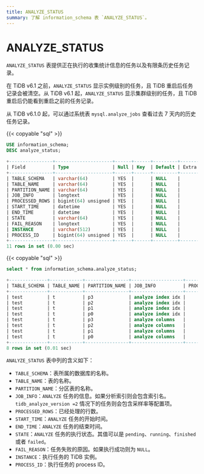 ```yaml
---
title: ANALYZE_STATUS
summary: 了解 information_schema 表 `ANALYZE_STATUS`。
---
```


# ANALYZE_STATUS

`ANALYZE_STATUS` 表提供正在执行的收集统计信息的任务以及有限条历史任务记录。

在 TiDB v6.1 之前，`ANALYZE_STATUS` 显示实例级别的任务，且 TiDB 重启后任务记录会被清空。从 TiDB v6.1 起，`ANALYZE_STATUS` 显示集群级别的任务，且 TiDB 重启后仍能看到重启之前的任务记录。

从 TiDB v6.1.0 起，可以通过系统表 `mysql.analyze_jobs` 查看过去 7 天内的历史任务记录。

{{< copyable "sql" >}}

```sql
USE information_schema;
DESC analyze_status;
```

```sql
+----------------+---------------------+------+------+---------+-------+
| Field          | Type                | Null | Key  | Default | Extra |
+----------------+---------------------+------+------+---------+-------+
| TABLE_SCHEMA   | varchar(64)         | YES  |      | NULL    |       |
| TABLE_NAME     | varchar(64)         | YES  |      | NULL    |       |
| PARTITION_NAME | varchar(64)         | YES  |      | NULL    |       |
| JOB_INFO       | longtext            | YES  |      | NULL    |       |
| PROCESSED_ROWS | bigint(64) unsigned | YES  |      | NULL    |       |
| START_TIME     | datetime            | YES  |      | NULL    |       |
| END_TIME       | datetime            | YES  |      | NULL    |       |
| STATE          | varchar(64)         | YES  |      | NULL    |       |
| FAIL_REASON    | longtext            | YES  |      | NULL    |       |
| INSTANCE       | varchar(512)        | YES  |      | NULL    |       |
| PROCESS_ID     | bigint(64) unsigned | YES  |      | NULL    |       |
+----------------+---------------------+------+------+---------+-------+
11 rows in set (0.00 sec)
```

{{< copyable "sql" >}}

```sql
select * from information_schema.analyze_status;
```

```sql
+--------------+------------+----------------+-------------------+----------------+---------------------+---------------------+----------+-------------+----------------+------------+
| TABLE_SCHEMA | TABLE_NAME | PARTITION_NAME | JOB_INFO          | PROCESSED_ROWS | START_TIME          | END_TIME            | STATE    | FAIL_REASON | INSTANCE       | PROCESS_ID |
+--------------+------------+----------------+-------------------+----------------+---------------------+---------------------+----------+-------------+----------------+------------+
| test         | t          | p3             | analyze index idx |              0 | 2022-05-16 21:12:24 | 2022-05-16 21:12:24 | finished | NULL        | 127.0.0.1:4000 |       NULL |
| test         | t          | p2             | analyze index idx |              0 | 2022-05-16 21:12:24 | 2022-05-16 21:12:24 | finished | NULL        | 127.0.0.1:4000 |       NULL |
| test         | t          | p1             | analyze index idx |              1 | 2022-05-16 21:12:24 | 2022-05-16 21:12:24 | finished | NULL        | 127.0.0.1:4000 |       NULL |
| test         | t          | p0             | analyze index idx |              0 | 2022-05-16 21:12:24 | 2022-05-16 21:12:24 | finished | NULL        | 127.0.0.1:4000 |       NULL |
| test         | t          | p3             | analyze columns   |              0 | 2022-05-16 21:12:24 | 2022-05-16 21:12:24 | finished | NULL        | 127.0.0.1:4000 |       NULL |
| test         | t          | p2             | analyze columns   |              0 | 2022-05-16 21:12:24 | 2022-05-16 21:12:24 | finished | NULL        | 127.0.0.1:4000 |       NULL |
| test         | t          | p1             | analyze columns   |              1 | 2022-05-16 21:12:24 | 2022-05-16 21:12:24 | finished | NULL        | 127.0.0.1:4000 |       NULL |
| test         | t          | p0             | analyze columns   |              0 | 2022-05-16 21:12:24 | 2022-05-16 21:12:24 | finished | NULL        | 127.0.0.1:4000 |       NULL |
+--------------+------------+----------------+-------------------+----------------+---------------------+---------------------+----------+-------------+----------------+------------+
8 rows in set (0.01 sec)
```

`ANALYZE_STATUS` 表中列的含义如下：

* `TABLE_SCHEMA`：表所属的数据库的名称。
* `TABLE_NAME`：表的名称。
* `PARTITION_NAME`：分区表的名称。
* `JOB_INFO`：`ANALYZE` 任务的信息。如果分析索引则会包含索引名。`tidb_analyze_version =2` 情况下的任务则会包含采样率等配置项。
* `PROCESSED_ROWS`：已经处理的行数。
* `START_TIME`：`ANALYZE` 任务的开始时间。
* `END_TIME`：`ANALYZE` 任务的结束时间。
* `STATE`：`ANALYZE` 任务的执行状态。其值可以是 `pending`、`running`、`finished` 或者 `failed`。
* `FAIL_REASON`：任务失败的原因。如果执行成功则为 `NULL`。
* `INSTANCE`：执行任务的 TiDB 实例。
* `PROCESS_ID`：执行任务的 process ID。
